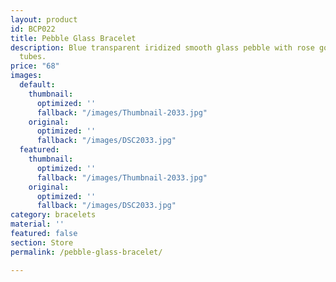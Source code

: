 ```yaml
---
layout: product
id: BCP022
title: Pebble Glass Bracelet
description: Blue transparent iridized smooth glass pebble with rose gold-filled curved
  tubes.
price: "68"
images:
  default:
    thumbnail:
      optimized: ''
      fallback: "/images/Thumbnail-2033.jpg"
    original:
      optimized: ''
      fallback: "/images/DSC2033.jpg"
  featured:
    thumbnail:
      optimized: ''
      fallback: "/images/Thumbnail-2033.jpg"
    original:
      optimized: ''
      fallback: "/images/DSC2033.jpg"
category: bracelets
material: ''
featured: false
section: Store
permalink: /pebble-glass-bracelet/

---
```

